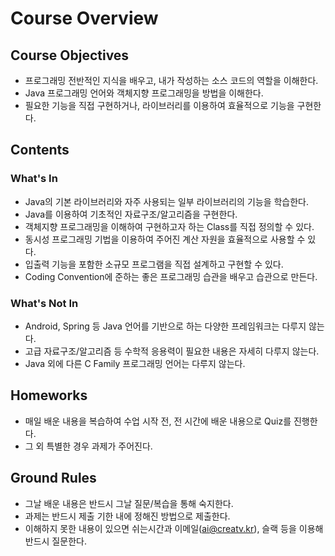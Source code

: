 # Course Overview

## Course Objectives

- 프로그래밍 전반적인 지식을 배우고, 내가 작성하는 소스 코드의 역할을 이해한다.
- Java 프로그래밍 언어와 객체지향 프로그래밍을 방법을 이해한다.
- 필요한 기능을 직접 구현하거나, 라이브러리를 이용하여 효율적으로 기능을 구현한다.

## Contents

### What's In

- Java의 기본 라이브러리와 자주 사용되는 일부 라이브러리의 기능을 학습한다.
- Java를 이용하여 기초적인 자료구조/알고리즘을 구현한다.
- 객체지향 프로그래밍을 이해하여 구현하고자 하는 Class를 직접 정의할 수 있다.
- 동시성 프로그래밍 기법을 이용하여 주어진 계산 자원을 효율적으로 사용할 수 있다.
- 입출력 기능을 포함한 소규모 프로그램을 직접 설계하고 구현할 수 있다.
- Coding Convention에 준하는 좋은 프로그래밍 습관을 배우고 습관으로 만든다.

### What's Not In

- Android, Spring 등 Java 언어를 기반으로 하는 다양한 프레임워크는 다루지 않는다.
- 고급 자료구조/알고리즘 등 수학적 응용력이 필요한 내용은 자세히 다루지 않는다.
- Java 외에 다른 C Family 프로그래밍 언어는 다루지 않는다.

## Homeworks

- 매일 배운 내용을 복습하여 수업 시작 전, 전 시간에 배운 내용으로 Quiz를 진행한다.
- 그 외 특별한 경우 과제가 주어진다.

## Ground Rules

- 그날 배운 내용은 반드시 그날 질문/복습을 통해 숙지한다.
- 과제는 반드시 제출 기한 내에 정해진 방법으로 제출한다.
- 이해하지 못한 내용이 있으면 쉬는시간과 이메일(<ai@creatv.kr>), 슬랙 등을 이용해 반드시 질문한다.
